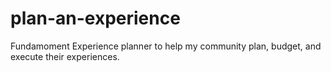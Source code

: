 # plan-an-experience
Fundamoment Experience planner to help my community plan, budget, and execute their experiences.

